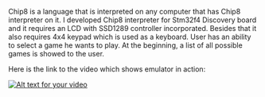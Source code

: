 Chip8 is a language that is interpreted on any computer that has Chip8 interpreter
on it. I developed Chip8 interpreter for Stm32f4 Discovery board and it requires an LCD with
SSD1289 controller incorporated. Besides that it also requires 4x4 keypad which is used as a keyboard.
User has an ability to select a game he wants to play. At the beginning, a list of all possible games
is showed to the user.


Here is the link to the video which shows emulator in action:

[![Alt text for your video](https://i.ytimg.com/vi_webp/EH1jzBQI7Xs/mqdefault.webpg)](https://www.youtube.com/watch?v=EH1jzBQI7Xs)


